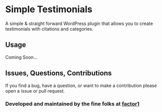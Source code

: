 # Simple Testimonials
A simple & straight forward WordPress plugin that allows you to create testimonials with citations and categories.

## Usage 
Coming Soon...

## Issues, Questions, Contributions
If you find a bug, have a question, or want to make a contribution please open a issue or pull request.

### Developed and maintained by the fine folks at [factor1](https://factor1studios.com)
